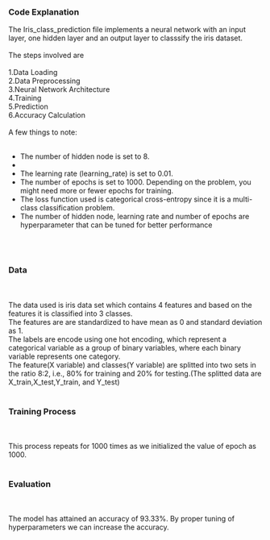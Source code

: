 <h3>Code Explanation</h3>
The Iris_class_prediction file implements a neural network with an input layer, one hidden layer and an output layer to classsify the iris dataset.
<br><br>
The steps involved are<br><br>
1.Data Loading<br>
2.Data Preprocessing<br>
3.Neural Network Architecture<br>
4.Training<br>
5.Prediction<br>
6.Accuracy Calculation<br>
<br>
A few things to note:
<br><br>
<ul>
<li>The number of hidden node is set to 8.<li>
<li>The learning rate (learning_rate) is set to 0.01.</li>
<li>The number of epochs is set to 1000. Depending on the problem, you might need more or fewer epochs for training.</li>
<li>The loss function used is categorical cross-entropy since it is a multi-class classification problem.</li>
<li>The number of hidden node, learning rate and number of epochs are hyperparameter that can be tuned for better performance</li>
</ul>
<br><br>
<h3>Data</h3>
<br><br>
The data used is iris data set which contains 4 features and based on the features it is classified into 3 classes.
<br>
The features are are standardized to have mean as 0 and standard deviation as 1.
<br>
The labels are encode using one hot encoding, which represent a categorical variable as a group of binary variables, where each binary variable represents one category.
<br>
The feature(X variable) and classes(Y variable) are splitted into two sets in the ratio 8:2, i.e., 80% for training and 20% for testing.(The splitted data are X_train,X_test,Y_train, and Y_test)
<br><br>
<h3>Training Process</h3>
<br><br>
This process repeats for 1000 times as we initialized the value of epoch as 1000.
<br><br>
<h3>Evaluation</h3>
<br><br>
The model has attained an accuracy of 93.33%. By proper tuning of hyperparameters we can increase the accuracy.

